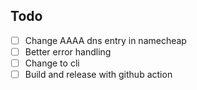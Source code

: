 ## Todo

- [ ] Change AAAA dns entry in namecheap
- [ ] Better error handling
- [ ] Change to cli 
- [ ] Build and release with github action
